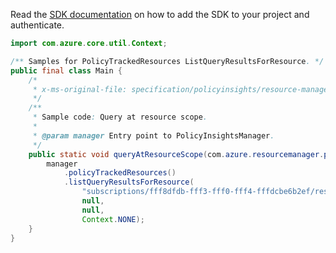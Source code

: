 Read the [SDK documentation](https://github.com/Azure/azure-sdk-for-java/blob/azure-resourcemanager-policyinsights_1.0.0-beta.2/sdk/policyinsights/azure-resourcemanager-policyinsights/README.md) on how to add the SDK to your project and authenticate.

```java
import com.azure.core.util.Context;

/** Samples for PolicyTrackedResources ListQueryResultsForResource. */
public final class Main {
    /*
     * x-ms-original-file: specification/policyinsights/resource-manager/Microsoft.PolicyInsights/preview/2018-07-01-preview/examples/PolicyTrackedResources_QueryResourceScope.json
     */
    /**
     * Sample code: Query at resource scope.
     *
     * @param manager Entry point to PolicyInsightsManager.
     */
    public static void queryAtResourceScope(com.azure.resourcemanager.policyinsights.PolicyInsightsManager manager) {
        manager
            .policyTrackedResources()
            .listQueryResultsForResource(
                "subscriptions/fff8dfdb-fff3-fff0-fff4-fffdcbe6b2ef/resourceGroups/myResourceGroup/providers/Microsoft.Example/exampleResourceType/myResource",
                null,
                null,
                Context.NONE);
    }
}
```

